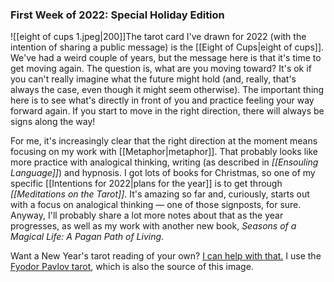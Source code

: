 ### First Week of 2022: Special Holiday Edition

![[eight of cups 1.jpeg|200]]The tarot card I've drawn for 2022 (with the intention of sharing a public message) is the [[Eight of Cups|eight of cups]]. We've had a weird couple of years, but the message here is that it's time to get moving again. The question is, what are you moving toward? It's ok if you can't really imagine what the future might hold (and, really, that's always the case, even though it might seem otherwise). The important thing here is to see what's directly in front of you and practice feeling your way forward again. If you start to move in the right direction, there will always be signs along the way!

For me, it's increasingly clear that the right direction at the moment means focusing on my work with [[Metaphor|metaphor]]. That probably looks like more practice with analogical thinking, writing (as described in *[[Ensouling Language]]*) and hypnosis. I got lots of books for Christmas, so one of my specific [[Intentions for 2022|plans for the year]] is to get through *[[Meditations on the Tarot]]*. It's amazing so far and, curiously, starts out with a focus on analogical thinking — one of those signposts, for sure. Anyway, I'll probably share a lot more notes about that as the year progresses, as well as my work with another new book, *Seasons of a Magical Life: A Pagan Path of Living*.

Want a New Year's tarot reading of your own? [I can help with that.](https://lauragyre.com/tarot-reading) I use the [Fyodor Pavlov tarot](https://www.fyodorpavlov.com/faq), which is also the source of this image.